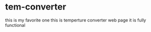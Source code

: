 # tem-converter
this is my favorite one
this is temperture converter web page 
it is fully functional
